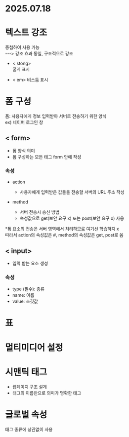 # 2025.07.18
# 텍스트 강조
중첩하여 사용 가능  
---> 강조 효과 동일, 구조적으로 강조
- < stong>  
  굴게 표시

- < em>
  비스듬 표시

# 폼 구성
폼: 사용자에게 정보 입력받아 서버로 전송하기 위한 양식  
ex) 네이버 로그인 창

## < form>
- 폼 양식 의미
- 폼 구성하는 모든 태그 form 안에 작성

### 속성
- action
  - 사용자에게 입력받은 값들을 전송할 서버의 URL 주소 작성

- method
  - 서버 전송시 송신 방법
  - 속성값으로 get(보안 요구 x) 또는 post(보안 요구 o) 사용

*폼 요소의 전송은 서버 영역에서 처리하므로 여기선 학습하지 x  
따라서 action의 속성값은 #, method의 속성값은 get, post로 씀

## < input>
- 입력 받는 요소 생성

### 속성
- type (필수): 종류
- name: 이름
- value: 초깃값


# 표


# 멀티미디어 설정

# 시맨틱 태그
- 웹페이지 구조 설계
- 태그의 이름만으로 의미가 명확한 태그

# 글로벌 속성
태그 종류에 상관없이 사용
